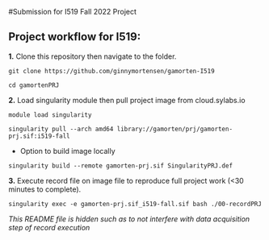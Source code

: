 #Submission for I519 Fall 2022 Project

## Project workflow for I519:

**1.** Clone this repository then navigate to the folder.
 
`git clone https://github.com/ginnymortensen/gamorten-I519`

`cd gamortenPRJ`

**2.** Load singularity module then pull project image from cloud.sylabs.io

`module load singularity`

`singularity pull --arch amd64 library://gamorten/prj/gamorten-prj.sif:i519-fall`

- Option to build image locally

`singularity build --remote gamorten-prj.sif SingularityPRJ.def`

**3.** Execute record file on image file to reproduce full project work (<30 minutes to complete).

`singularity exec -e gamorten-prj.sif_i519-fall.sif bash ./00-recordPRJ`

*This README file is hidden such as to not interfere with data acquisition step of record execution*

